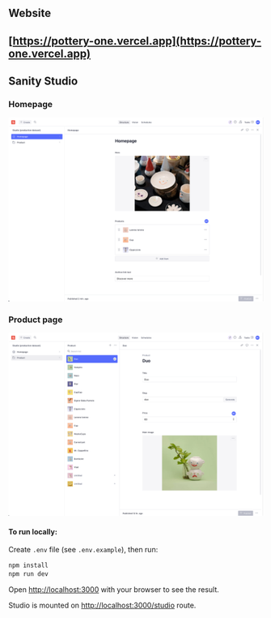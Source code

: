 ## Website
## [https://pottery-one.vercel.app](https://pottery-one.vercel.app)


## Sanity Studio

### Homepage
![Screenshot homepage interface](public/screenshots/sanity-homepage.png)

### Product page
![Screenshot product page interface](public/screenshots/sanity-pdp.png)



#### To run locally:

Create `.env` file (see `.env.example`), then run:

```bash
npm install
npm run dev
```

Open [http://localhost:3000](http://localhost:3000) with your browser to see the result.

Studio is mounted on [http://localhost:3000/studio](http://localhost:3000/studio) route.
